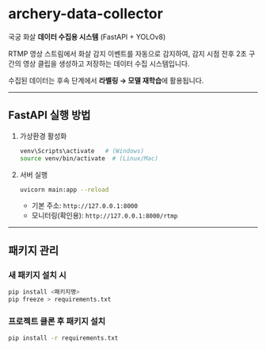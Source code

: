 # archery-data-collector

국궁 화살 **데이터 수집용 시스템** (FastAPI + YOLOv8)

RTMP 영상 스트림에서 화살 감지 이벤트를 자동으로 감지하여, 감지 시점 전후 2초 구간의 영상 클립을 생성하고 저장하는 데이터 수집 시스템입니다.

수집된 데이터는 후속 단계에서 **라벨링 → 모델 재학습**에 활용됩니다.

---

## FastAPI 실행 방법

1. 가상환경 활성화

   ```bash
   venv\Scripts\activate   # (Windows)
   source venv/bin/activate  # (Linux/Mac)
   ```

2. 서버 실행

   ```bash
   uvicorn main:app --reload
   ```

   - 기본 주소: `http://127.0.0.1:8000`
   - 모니터링(확인용): `http://127.0.0.1:8000/rtmp`

---

## 패키지 관리

### 새 패키지 설치 시

```bash
pip install <패키지명>
pip freeze > requirements.txt
```

### 프로젝트 클론 후 패키지 설치

```bash
pip install -r requirements.txt
```
